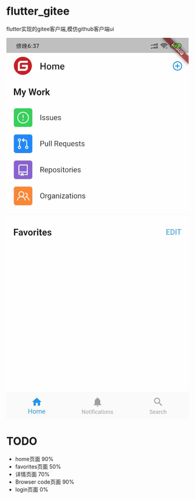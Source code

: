 # flutter_gitee

flutter实现的gitee客户端,模仿github客户端ui

![Screenshot2](images/flutter_gitee.jpg)

# TODO
* home页面 90%
* favorites页面 50%
* 详情页面 70%
* Browser code页面 90%
* login页面 0%